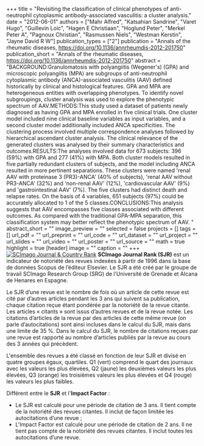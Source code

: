 +++
title = "Revisiting the classification of clinical phenotypes of anti-neutrophil cytoplasmic antibody-associated vasculitis: a cluster analysis."
date = "2012-06-01"
authors = ["Mahr Alfred", "Katsahian Sandrine", "Varet Hugo", "Guillevin Loic", "Hagen E Christiaan", "Hoglund Peter", "Merkel Peter A", "Pagnoux Christian", "Rasmussen Niels", "Westman Kerstin", "Jayne David R W"]
publication_types = ["2"]
publication = "Annals of the rheumatic diseases, https://doi.org/10.1136/annrheumdis-2012-201750"
publication_short = "Annals of the rheumatic diseases, https://doi.org/10.1136/annrheumdis-2012-201750"
abstract = "BACKGROUND:Granulomatosis with polyangiitis (Wegener's) (GPA) and microscopic polyangiitis (MPA) are subgroups of anti-neutrophil cytoplasmic antibody (ANCA)-associated vasculitis (AAV) defined historically by clinical and histological features. GPA and MPA are heterogeneous entities with overlapping phenotypes. To identify novel subgroupings, cluster analysis was used to explore the phenotypic spectrum of AAV.METHODS:This study used a dataset of patients newly diagnosed as having GPA and MPA enrolled in five clinical trials. One cluster model included nine clinical baseline variables as input variables, and a second cluster model additionally included ANCA specificities. The clustering process involved multiple correspondence analyses followed by hierarchical ascendant cluster analysis. The clinical relevance of the generated clusters was analysed by their summary characteristics and outcomes.RESULTS:The analyses involved data for 673 subjects: 396 (59%) with GPA and 277 (41%) with MPA. Both cluster models resulted in five partially redundant clusters of subjects, and the model including ANCA resulted in more pertinent separations. These clusters were named 'renal AAV with proteinase 3 (PR3)-ANCA' (40% of subjects), 'renal AAV without PR3-ANCA' (32%) and 'non-renal AAV' (12%), 'cardiovascular AAV' (9%) and 'gastrointestinal AAV' (7%). The five clusters had distinct death and relapse rates. On the basis of 4 variables, 651 subjects (97%) could be accurately allocated to 1 of the 5 classes.CONCLUSIONS:This analysis suggests that AAV encompasses five classes associated with different outcomes. As compared with the traditional GPA-MPA separation, this classification system may better reflect the phenotypic spectrum of AAV. "
abstract_short = ""
image_preview = ""
selected = false
projects = []
tags = []
url_pdf = ""
url_preprint = ""
url_code = ""
url_dataset = ""
url_project = ""
url_slides = ""
url_video = ""
url_poster = ""
url_source = ""
math = true
highlight = true
[header]
image = ""
caption = ""
+++
<a href="https://www.scimagojr.com/journalsearch.php?q=19136&amp;tip=sid&amp;exact=no" title="SCImago Journal &amp; Country Rank"><img border="0" src="https://www.scimagojr.com/journal_img.php?id=19136" alt="SCImago Journal &amp; Country Rank"  /></a>
**SCImago Journal Rank (SJR)** est un indicateur de notoriété des revues indexées à partir de 1996 dans la base de données Scopus de l’éditeur Elsevier. Le SJR a été créé par le groupe de travail SCImago Research Group (SRG) de l’Université de Grenade et Alcana de Henares en Espagne.  
  
Le SJR d’une revue est le nombre de fois où un article de cette revue est cité par d’autres articles pendant les 3 ans qui suivent sa publication, chaque citation reçue étant pondérée par la notoriété de la revue citante. Les articles « citants » sont issus d’autres revues et de la revue notée. Les citations d’articles de la revue par des articles de cette même revue (on parle d’autocitations) sont ainsi incluses dans le calcul du SJR, mais dans une limite de 35 %. Dans le calcul du SJR, le nombre de citations reçues par une revue est rapporté au nombre d’articles publiés par la revue au cours des 3 années qui précèdent.  
  
L'ensemble des revues a été classé en fonction de leur SJR et divisé en quatre groupes égaux, quartiles. Q1 (vert) comprend le quart des journaux avec les valeurs les plus élevées, Q2 (jaune) les deuxièmes valeurs les plus élevées, Q3 (orange) les troisièmes valeurs les plus élevées et Q4 (rouge) les valeurs les plus faibles.  
  
Différent entre le **SJR** et l'**Impact Factor** :  
- Le SJR est calculé pour une période de citation de 3 ans. Il tient compte de la notoriété des revues citantes. Il inclut de façon limitée les autocitations d’une revue ;  
- L'Impact Factor est calculé pour une période de citation de 2 ans. Il ne tient pas compte de la notoriété des revues citantes. Il inclut toutes les autocitations d’une revue.
